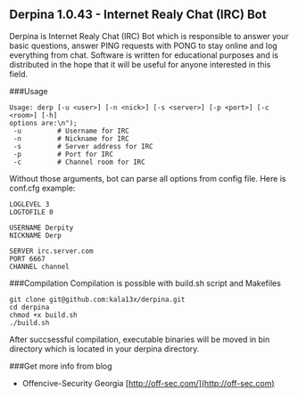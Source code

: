 ## Derpina 1.0.43 - Internet Realy Chat (IRC) Bot
Derpina is Internet Realy Chat (IRC) Bot which is responsible to answer your basic questions, answer PING requests with PONG to stay online and log everything from chat. Software is written for educational purposes and is distributed in the hope that it will be useful for anyone interested in this field.

###Usage
```
Usage: derp [-u <user>] [-n <nick>] [-s <server>] [-p <port>] [-c <room>] [-h]
options are:\n");
 -u         # Username for IRC
 -n         # Nickname for IRC
 -s         # Server address for IRC
 -p         # Port for IRC
 -c         # Channel room for IRC
```
Without those arguments, bot can parse all options from config file. Here is conf.cfg example:
```
LOGLEVEL 3
LOGTOFILE 0

USERNAME Derpity
NICKNAME Derp

SERVER irc.server.com
PORT 6667
CHANNEL channel
```
###Compilation
Compilation is possible with build.sh script and Makefiles
```
git clone git@github.com:kala13x/derpina.git
cd derpina
chmod +x build.sh
./build.sh
```
After succsessful compilation, executable binaries will be moved in bin directory which is located in your derpina directory.

###Get more info from blog
- Offencive-Security Georgia [http://off-sec.com/](http://off-sec.com)
